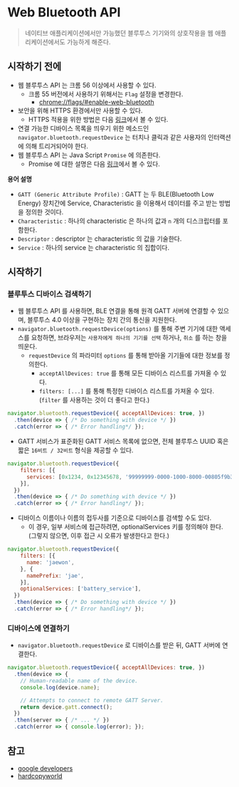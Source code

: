 # Web Bluetooth API
> 네이티브 애플리케이션에서만 가능했던 블루투스 기기와의 상호작용을 웹 애플리케이션에서도 가능하게 해준다.

## 시작하기 전에
- 웹 블루투스 API 는 크롬 56 이상에서 사용할 수 있다.
  - 크롬 55 버전에서 사용하기 위해서는 `Flag` 설정을 변경한다.
    - [chrome://flags/#enable-web-bluetooth](chrome://flags/#enable-web-bluetooth)
- 보안을 위해 HTTPS 환경에서만 사용할 수 있다.
  - HTTPS 적용을 위한 방법은 다음 [링크](https://jaewonism.com/posts/6)에서 볼 수 있다.
- 연결 가능한 디바이스 목록을 띄우기 위한 메소드인 `navigator.bluetooth.requestDevice` 는 터치나 클릭과 같은 사용자의 인터랙션에 의해 트리거되어야 한다.
- 웹 블루투스 API 는 Java Script `Promise` 에 의존한다.
  - Promise 에 대한 설명은 다음 [링크](https://jaewonism.com/posts/39)에서 볼 수 있다.

__용어 설명__
- `GATT (Generic Attribute Profile)` : GATT 는 두 BLE(Bluetooth Low Energy) 장치간에 Service, Characteristic 을 이용해서 데이터를 주고 받는 방법을 정의한 것이다.
- `Characteristic` : 하나의 characteristic 은 하나의 값과 `n` 개의 디스크립터를 포함한다.
- `Descriptor` : descriptor 는 characteristic 의 값을 기술한다.
- `Service` : 하나의 service 는 characteristic 의 집합이다.

## 시작하기
### 블루투스 디바이스 검색하기
- 웹 블루투스 API 를 사용하면, BLE 연결을 통해 원격 GATT 서버에 연결할 수 있으며, 블루투스 4.0 이상을 구현하는 장치 간의 통신을 지원한다.
- `navigator.bluetooth.requestDevice(options)` 를 통해 주변 기기에 대한 액세스를 요청하면, 브라우저는 `사용자에게 하나의 기기를 선택` 하거나, `취소` 를 하는 창을 띄운다.
  - `requestDevice` 의 파라미터 `options` 를 통해 받아올 기기들에 대한 정보를 정의한다.
    - `acceptAllDevices: true` 를 통해 모든 디바이스 리스트를 가져올 수 있다.
    - `filters: [...]` 를 통해 특정한 디바이스 리스트를 가져올 수 있다. (`filter` 를 사용하는 것이 더 좋다고 한다.)

```js
navigator.bluetooth.requestDevice({ acceptAllDevices: true, })
  .then(device => { /* Do something with device */ })
  .catch(error => { /* Error handling*/ });
```

- GATT 서비스가 표준화된 GATT 서비스 목록에 없으면, 전체 블루투스 UUID 혹은 짧은 `16비트 / 32비트` 형식을 제공할 수 있다.

```js
navigator.bluetooth.requestDevice({
    filters: [{
      services: [0x1234, 0x12345678, '99999999-0000-1000-8000-00805f9b34fb'],
    }],
  })
  .then(device => { /* Do something with device */ })
  .catch(error => { /* Error handling*/ });
```

- 디바이스 이름이나 이름의 접두사를 기준으로 디바이스를 검색할 수도 있다.
  - 이 경우, 일부 서비스에 접근하려면, optionalServices 키를 정의해야 한다. (그렇지 않으면, 이후 접근 시 오류가 발생한다고 한다.)

```js
navigator.bluetooth.requestDevice({
    filters: [{
      name: 'jaewon',
    }, {
      namePrefix: 'jae',
    }],
    optionalServices: ['battery_service'],
  })
  .then(device => { /* Do something with device */ })
  .catch(error => { /* Error handling*/ });
```

### 디바이스에 연결하기
- `navigator.bluetooth.requestDevice` 로 디바이스를 받은 뒤, GATT 서버에 연결한다.
```js
navigator.bluetooth.requestDevice({ acceptAllDevices: true, })
  .then(device => {
    // Human-readable name of the device.
    console.log(device.name);

    // Attempts to connect to remote GATT Server.
    return device.gatt.connect();
  })
  .then(server => { /* ... */ })
  .catch(error => { console.log(error); });
```

## 참고
- [google developers](https://developers.google.com/web/updates/2015/07/interact-with-ble-devices-on-the-web)
- [hardcopyworld](http://www.hardcopyworld.com/gnuboard5/bbs/board.php?bo_table=lecture_tip&wr_id=20)

